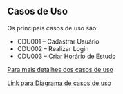 ## Casos de Uso
Os principais casos de uso são: 
* CDU001 – Cadastrar Usuário 
* CDU002 – Realizar Login 
* CDU003 – Criar Horário de Estudo 

[Para mais detalhes dos casos de uso](DetalhesCDU.md)

[Link para Diagrama de casos de uso](imagens/UseCase)
